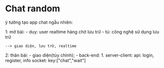 ﻿# Chat random

ý tưởng tạo app chat ngẫu nhiên:

1: mở bài:
	- duy:
		user
		realtime
		hàng chờ
		lưu trữ
	- tú:
		công nghệ sử dụng
		lưu trữ

	--> giao diện, lưu trữ, realtime
2: thân bài:
	- giao diện(tùy chỉnh);
	- back-end:
		1. server-client:
			api: login, register, info
			socket: key:["chat","wait"]

